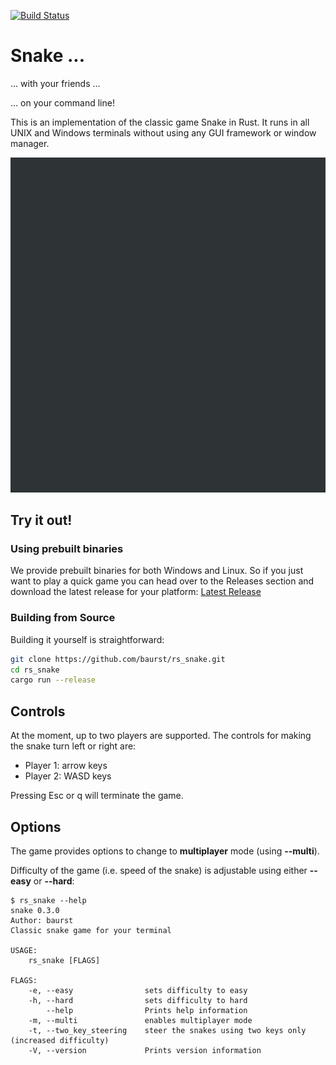 [![Build Status](https://travis-ci.com/baurst/rs_snake.svg?token=KGmoNyosUqTq92iqGZE9&branch=master)](https://travis-ci.com/baurst/rs_snake)

# Snake ...

... with your friends ...

... on your command line!

This is an implementation of the classic game Snake in Rust.
It runs in all UNIX and Windows terminals without using any GUI framework or window manager.

![Demo](img/snake.gif)

## Try it out!

### Using prebuilt binaries

We provide prebuilt binaries for both Windows and Linux.
So if you just want to play a quick game you can head over to the Releases section and download the latest release for your platform: [Latest Release](https://github.com/baurst/rs_snake/releases/latest)

### Building from Source

Building it yourself is straightforward:

```bash
git clone https://github.com/baurst/rs_snake.git
cd rs_snake
cargo run --release
```

## Controls

At the moment, up to two players are supported. The controls for making the snake turn left or right are:

* Player 1: arrow keys
* Player 2: WASD keys

Pressing Esc or q will terminate the game.

## Options

The game provides options to change to __multiplayer__ mode (using __--multi__).

Difficulty of the game (i.e. speed of the snake) is adjustable using either __--easy__ or __--hard__:

```
$ rs_snake --help
snake 0.3.0
Author: baurst
Classic snake game for your terminal

USAGE:
    rs_snake [FLAGS]

FLAGS:
    -e, --easy                sets difficulty to easy
    -h, --hard                sets difficulty to hard
        --help                Prints help information
    -m, --multi               enables multiplayer mode
    -t, --two_key_steering    steer the snakes using two keys only (increased difficulty)
    -V, --version             Prints version information
```
